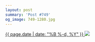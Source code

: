 ```yaml
---
layout: post
summary: 'Post #749'
og_image: 749-1280.jpg
---
```


<p>
 <time>
  <a href="/749">
   {{ page.date | date: "%B %-d, %Y" }}
  </a>
 </time>
 <a href="/749">
  <img data-taken="4/28/2018" sizes="(min-width: 700px) 50vw, calc(100vw - 2rem)" src="{{ site.assets_url }}/749-640.jpg" srcset="{{ site.assets_url }}/749-320.jpg 320w, {{ site.assets_url }}/749-640.jpg 640w, {{ site.assets_url }}/749-960.jpg 960w, {{ site.assets_url }}/749-1280.jpg 1280w"/>
 </a>
</p>
